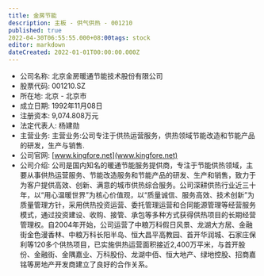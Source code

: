 ```yaml
---
title: 金房节能
description: 主板 - 供气供热 - 001210
published: true
2022-04-30T06:55:55.000+08:00tags: stock
editor: markdown
dateCreated: 2022-01-01T00:00:00.000Z
---
```


- 公司名称: 北京金房暖通节能技术股份有限公司
- 股票代码: 001210.SZ
- 所在地: 北京 - 北京市
- 成立日期: 1992年11月08日
- 注册资本: 9,074.808万元
- 法定代表人: 杨建勋
- 主营业务: 主营业务:公司专注于供热运营服务，供热领域节能改造和节能产品的研发，生产与销售.
- 公司官网: [www.kingfore.net](www.kingfore.net)
- 公司介绍: 公司是国内知名的暖通节能服务提供商，专注于节能供热领域，主要从事供热运营服务、节能改造服务和节能产品的研发、生产和销售，致力于为客户提供高效、创新、满意的城市供热综合服务。公司深耕供热行业近三十年，以“用心温暖世界”为核心价值观，以“质量诚信、服务高效、技术创新”为质量管理方针，采用供热投资运营、委托管理运营和合同能源管理等经营服务模式，通过投资建设、收购、接管、承包等多种方式获得供热项目的长期经营管理权。自2004年开始，公司运营了中粮万科假日风景、龙湖大方居、金融街金色漫香林、中粮万科长阳半岛、恒大昌平高教园、首开华润城、石家庄保利等120多个供热项目，已实施供热运营面积接近2,400万平米，与首开股份、金融街、金隅嘉业、万科股份、龙湖中佰、恒大地产、绿地控股、招商嘉铭等房地产开发商建立了良好的合作关系。


